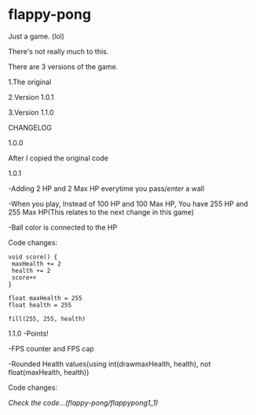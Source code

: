 # flappy-pong
Just a game. (lol)

  There's not really much to this.
  
   There are 3 versions of the game.
    
   1.The original
    
   2.Version 1.0.1
    
   3.Version 1.1.0



CHANGELOG

1.0.0

After I copied the original code

1.0.1

-Adding 2 HP and 2 Max HP everytime you pass/*enter* a wall

-When you play, Instead of 100 HP and 100 Max HP, You have 255 HP and 255 Max HP(This relates to the next change in this game)

-Ball color is connected to the HP

Code changes:

    void score() {
     maxHealth += 2
     health += 2
     score++
    }

    float maxHealth = 255
    float health = 255

    fill(255, 255, health)

1.1.0
-Points!

-FPS counter and FPS cap

-Rounded Health values(using int(drawmaxHealth, health), not float(maxHealth, health))

Code changes:

*Check the code...(flappy-pong/flappypong1_1)*
